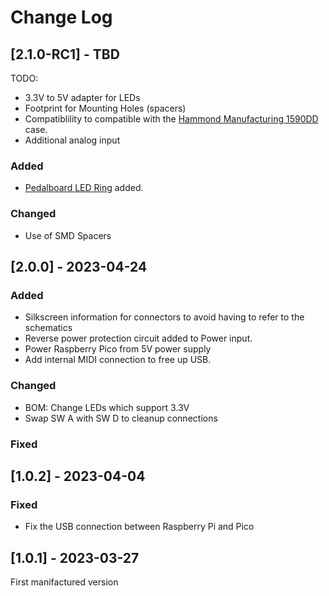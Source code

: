 # Change Log

## [2.1.0-RC1] - TBD

TODO:
 - 3.3V to 5V adapter for LEDs
 - Footprint for Mounting Holes (spacers)
 - Compatiblility to compatible with the [Hammond Manufacturing 1590DD](https://www.hammfg.com/files/parts/pdf/1590DD.pdf) case.
 - Additional analog input


### Added
- [Pedalboard LED Ring](https://github.com/pedalboard/pedalboard-led-ring) added.

### Changed
- Use of SMD Spacers


 
## [2.0.0] - 2023-04-24
 
### Added

- Silkscreen information for connectors to avoid having to refer to the schematics
- Reverse power protection circuit added to Power input.
- Power Raspberry Pico from 5V power supply
- Add internal MIDI connection to free up USB.
 
### Changed
- BOM: Change LEDs which support 3.3V
- Swap SW A with SW D to cleanup connections
 
### Fixed
 
## [1.0.2] - 2023-04-04
 
### Fixed

- Fix the USB connection between Raspberry Pi and Pico
 
## [1.0.1] - 2023-03-27

First manifactured version 
